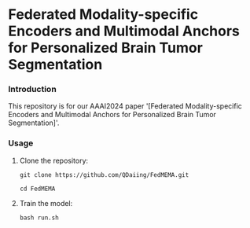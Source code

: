 # Federated Modality-specific Encoders and Multimodal Anchors for Personalized Brain Tumor Segmentation

### Introduction

This repository is for our AAAI2024 paper '[Federated Modality-specific Encoders and Multimodal Anchors for Personalized Brain Tumor Segmentation]'.



### Usage
1. Clone the repository:

   ```shell
   git clone https://github.com/QDaiing/FedMEMA.git

   cd FedMEMA
   ```
   
2. Train the model:
 
   ```shell
   bash run.sh
   ```
